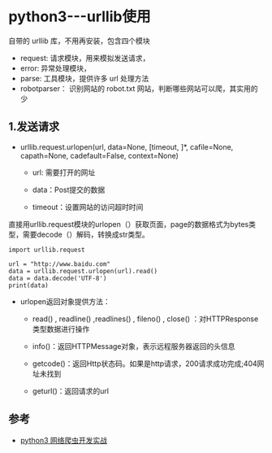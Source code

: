 # python3---urllib使用

自带的 urllib 库，不用再安装，包含四个模块
- request: 请求模块，用来模拟发送请求，
- error: 异常处理模块，
- parse: 工具模块，提供许多 url 处理方法
- robotparser： 识别网站的 robot.txt 网站，判断哪些网站可以爬，其实用的少

## 1.发送请求

- urllib.request.urlopen(url, data=None, [timeout, ]*, cafile=None, capath=None, cadefault=False, context=None)
  - url:  需要打开的网址

  - data：Post提交的数据

  - timeout：设置网站的访问超时时间

直接用urllib.request模块的urlopen（）获取页面，page的数据格式为bytes类型，需要decode（）解码，转换成str类型。

```
import urllib.request

url = "http://www.baidu.com"
data = urllib.request.urlopen(url).read()
data = data.decode('UTF-8')
print(data)
```

- urlopen返回对象提供方法：

  - read() , readline() ,readlines() , fileno() , close() ：对HTTPResponse类型数据进行操作

  - info()：返回HTTPMessage对象，表示远程服务器返回的头信息

  - getcode()：返回Http状态码。如果是http请求，200请求成功完成;404网址未找到

  - geturl()：返回请求的url



## 参考
- [python3 网络爬虫开发实战]()
